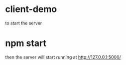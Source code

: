 # client-demo

to start the server

# npm start
then the server will start running at http://127.0.0.1:5000/
